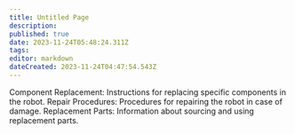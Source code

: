 ```yaml
---
title: Untitled Page
description: 
published: true
date: 2023-11-24T05:48:24.311Z
tags: 
editor: markdown
dateCreated: 2023-11-24T04:47:54.543Z
---
```


Component Replacement: Instructions for replacing specific components in the robot.
Repair Procedures: Procedures for repairing the robot in case of damage.
Replacement Parts: Information about sourcing and using replacement parts.